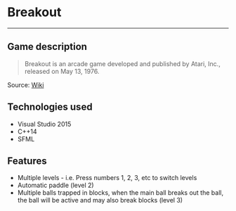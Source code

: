 # Breakout

---

## Game description
>Breakout is an arcade game developed and published by Atari, Inc., released on May 13, 1976.

Source: [Wiki](https://en.wikipedia.org/wiki/Breakout_(video_game))

## Technologies used
- Visual Studio 2015
- C++14
- SFML


## Features
- Multiple levels - i.e. Press numbers 1, 2, 3, etc to switch levels
- Automatic paddle (level 2)
- Multiple balls trapped in blocks, when the main ball breaks out the ball, the ball will be active and may also break blocks (level 3)